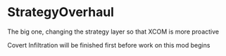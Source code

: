 # StrategyOverhaul
The big one, changing the strategy layer so that XCOM is more proactive

Covert Infiltration will be finished first before work on this mod begins
